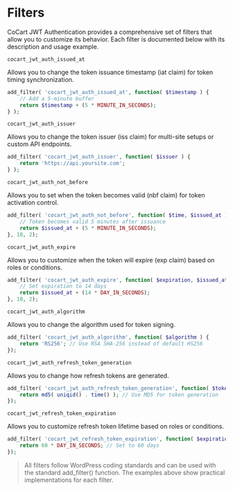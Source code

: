 # Filters

CoCart JWT Authentication provides a comprehensive set of filters that allow you to customize its behavior. Each filter is documented below with its description and usage example.

`cocart_jwt_auth_issued_at`

Allows you to change the token issuance timestamp (iat claim) for token timing synchronization.

```php
add_filter( 'cocart_jwt_auth_issued_at', function( $timestamp ) {
    // Add a 5-minute buffer
    return $timestamp + (5 * MINUTE_IN_SECONDS);
} );
```

`cocart_jwt_auth_issuer`

Allows you to change the token issuer (iss claim) for multi-site setups or custom API endpoints.

```php
add_filter( 'cocart_jwt_auth_issuer', function( $issuer ) {
    return 'https://api.yoursite.com';
} );
```

`cocart_jwt_auth_not_before`

Allows you to set when the token becomes valid (nbf claim) for token activation control.

```php
add_filter( 'cocart_jwt_auth_not_before', function( $time, $issued_at ) {
    // Token becomes valid 5 minutes after issuance
    return $issued_at + (5 * MINUTE_IN_SECONDS);
}, 10, 2);
```

`cocart_jwt_auth_expire`

Allows you to customize when the token will expire (exp claim) based on roles or conditions.

```php
add_filter( 'cocart_jwt_auth_expire', function( $expiration, $issued_at ) {
    // Set expiration to 14 days
    return $issued_at + (14 * DAY_IN_SECONDS);
}, 10, 2);
```

`cocart_jwt_auth_algorithm`

Allows you to change the algorithm used for token signing.

```php
add_filter( 'cocart_jwt_auth_algorithm', function( $algorithm ) {
    return 'RS256'; // Use RSA SHA-256 instead of default HS256
});
```

`cocart_jwt_auth_refresh_token_generation`

Allows you to change how refresh tokens are generated.

```php
add_filter( 'cocart_jwt_auth_refresh_token_generation', function( $token ) {
    return md5( uniqid() . time() ); // Use MD5 for token generation
});
```

`cocart_jwt_refresh_token_expiration`

Allows you to customize refresh token lifetime based on roles or conditions.

```php
add_filter( 'cocart_jwt_refresh_token_expiration', function( $expiration ) {
    return 60 * DAY_IN_SECONDS; // Set to 60 days
});
```

> All filters follow WordPress coding standards and can be used with the standard add_filter() function. The examples above show practical implementations for each filter.

